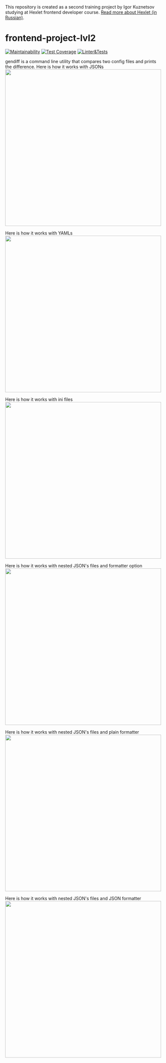 ##

This repository is created as a second training project by Igor Kuznetsov studying at Hexlet frontend developer course. [Read more about Hexlet (in Russian)](https://ru.hexlet.io/pages/about?utm_source=github&utm_medium=link&utm_campaign=nodejs-package).

# frontend-project-lvl2 ####

[![Maintainability](https://api.codeclimate.com/v1/badges/791411c2edebbac2b3d9/maintainability)](https://codeclimate.com/github/igorkuznetsov1972/frontend-project-lvl2/maintainability)
[![Test Coverage](https://api.codeclimate.com/v1/badges/791411c2edebbac2b3d9/test_coverage)](https://codeclimate.com/github/igorkuznetsov1972/frontend-project-lvl2/test_coverage)
[![Linter&Tests](https://github.com/igorkuznetsov1972/frontend-project-lvl2/workflows/LinterJestCoverage/badge.svg?branch=master)](https://github.com/igorkuznetsov1972/frontend-project-lvl2/actions?query=workflow%3ALinterJestCoverage)

gendiff is a command line utility that compares two config files and prints the difference.
Here is how it works with JSONs\
<a href="https://asciinema.org/a/asZt6VeL7Dg33YuLeap7PHYeg" target="_blank"><img src="https://asciinema.org/a/asZt6VeL7Dg33YuLeap7PHYeg.svg" width="500" /></a>

Here is how it works with YAMLs\
<a href="https://asciinema.org/a/SX0HbzWue87mgsVeVSOSP1iKD" target="_blank"><img src="https://asciinema.org/a/SX0HbzWue87mgsVeVSOSP1iKD.svg" width="500" /></a>

Here is how it works with ini files\
<a href="https://asciinema.org/a/DSS949gdX9AjqARq5w8Aumf4e" target="_blank"><img src="https://asciinema.org/a/DSS949gdX9AjqARq5w8Aumf4e.svg" width="500" /></a>

Here is how it works with nested JSON's files and formatter option\
<a href="https://asciinema.org/a/asHDSA7MfEm301zSS5j3j4vNM" target="_blank"><img src="https://asciinema.org/a/asHDSA7MfEm301zSS5j3j4vNM.svg" width="500" /></a>

Here is how it works with nested JSON's files and plain formatter\
<a href="https://asciinema.org/a/pIookL4KjhBGlKqLD4ObI2s3I" target="_blank"><img src="https://asciinema.org/a/pIookL4KjhBGlKqLD4ObI2s3I.svg" width="500" /></a>

Here is how it works with nested JSON's files and JSON formatter\
<a href="https://asciinema.org/a/M0SxuwdXHya2J5471NAyUOWMh" target="_blank"><img src="https://asciinema.org/a/M0SxuwdXHya2J5471NAyUOWMh.svg" width="500" /></a>